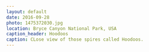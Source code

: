 ```yaml
---
layout: default
date: 2016-09-28
photo: 1475372030.jpg
location: Bryce Canyon National Park, USA
caption_header: Hoodoos
caption: CLose view of those spires called Hoodoos.
---
```

